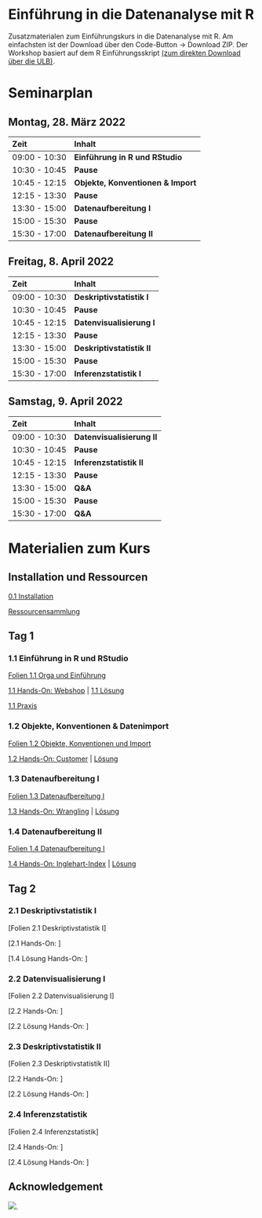 # Einführung in die Datenanalyse mit R

Zusatzmaterialen zum Einführungskurs in die Datenanalyse mit R. Am einfachsten ist der Download über den Code-Button -\> Download ZIP. Der Workshop basiert auf dem R Einführungsskript [(zum direkten Download über die ULB)](https://docserv.uni-duesseldorf.de/servlets/DocumentServlet?id=58006).


# Seminarplan

## Montag, 28. März 2022

| Zeit          | Inhalt                             |
|:--------------|:-----------------------------------|
| 09:00 - 10:30 | **Einführung in R und RStudio**    |
| 10:30 - 10:45 | **Pause**                          |
| 10:45 - 12:15 | **Objekte, Konventionen & Import** |
| 12:15 - 13:30 | **Pause**                          |
| 13:30 - 15:00 | **Datenaufbereitung I**            |
| 15:00 - 15:30 | **Pause**                          |
| 15:30 - 17:00 | **Datenaufbereitung II**           |

## Freitag, 8. April 2022

| Zeit          | Inhalt                     |
|:--------------|:---------------------------|
| 09:00 - 10:30 | **Deskriptivstatistik I**  |
| 10:30 - 10:45 | **Pause**                  |
| 10:45 - 12:15 | **Datenvisualisierung I**  |
| 12:15 - 13:30 | **Pause**                  |
| 13:30 - 15:00 | **Deskriptivstatistik II** |
| 15:00 - 15:30 | **Pause**                  |
| 15:30 - 17:00 | **Inferenzstatistik I**    |

## Samstag, 9. April 2022

| Zeit          | Inhalt                             |
|:--------------|:-----------------------------------|
| 09:00 - 10:30 | **Datenvisualisierung II**    |
| 10:30 - 10:45 | **Pause**                          |
| 10:45 - 12:15 | **Inferenzstatistik II** |
| 12:15 - 13:30 | **Pause**                          |
| 13:30 - 15:00 | **Q&A**            |
| 15:00 - 15:30 | **Pause**                          |
| 15:30 - 17:00 | **Q&A**           |

# Materialien zum Kurs

## Installation und Ressourcen

[0.1 Installation](https://github.com/marcohhu/einfuehrung-in-R-hhu/blob/main/Folien/0.1_installation.pdf)

[Ressourcensammlung](https://github.com/marcohhu/einfuehrung-in-R-hhu/blob/main/Ressourcen/ressourcen.pdf)

## Tag 1

### 1.1 Einführung in R und RStudio

[Folien 1.1 Orga und Einführung](https://github.com/marcohhu/einfuehrung-in-R-hhu/blob/main/Folien/1.1_orga_einfuehrung.pdf)

[1.1 Hands-On: Webshop](https://github.com/marcohhu/einfuehrung-in-R-hhu/blob/main/hands-on-uebungen/1.1_hands-on-webshop.pdf) | [1.1 Lösung](https://github.com/marcohhu/einfuehrung-in-R-hhu/blob/main/hands-on-loesungen/1.1_hands-on-webshop_solution.pdf)

[1.1 Praxis](https://github.com/marcohhu/einfuehrung-in-R-hhu/tree/main/praxis)

### 1.2 Objekte, Konventionen & Datenimport

[Folien 1.2 Objekte, Konventionen und Import](https://github.com/marcohhu/einfuehrung-in-R-hhu/blob/main/Folien/1.2_objekte_konventionen_import.pdf)

[1.2 Hands-On: Customer](https://github.com/marcohhu/einfuehrung-in-R-hhu/blob/main/hands-on-uebungen/1.2_hands-on-customer.pdf) | [Lösung](https://github.com/marcohhu/einfuehrung-in-R-hhu/blob/main/hands-on-loesungen/1.2_hands-on-customer_solution.pdf)

### 1.3 Datenaufbereitung I
[Folien 1.3 Datenaufbereitung I](https://github.com/marcohhu/einfuehrung-in-R-hhu/blob/main/Folien/1.3_datenaufbereitung_I.pdf)

[1.3 Hands-On: Wrangling](https://github.com/marcohhu/einfuehrung-in-R-hhu/blob/main/hands-on-uebungen/1.3_hands-on-wrangling.pdf) | [Lösung](https://github.com/marcohhu/einfuehrung-in-R-hhu/blob/main/hands-on-loesungen/1.3_hands-on-wrangling_solution.pdf)

### 1.4 Datenaufbereitung II
[Folien 1.4 Datenaufbereitung I](https://github.com/marcohhu/einfuehrung-in-R-hhu/blob/main/Folien/1.4_datenaufbereitung_II.pdf)

[1.4 Hands-On: Inglehart-Index](https://github.com/marcohhu/einfuehrung-in-R-hhu/blob/main/hands-on-uebungen/1.4_hands-on-index.pdf) | [Lösung](https://github.com/marcohhu/einfuehrung-in-R-hhu/blob/main/hands-on-loesungen/1.4_hands-on-index_solution.pdf)

## Tag 2

### 2.1 Deskriptivstatistik I
[Folien 2.1 Deskriptivstatistik I]

[2.1 Hands-On: ]

[1.4 Lösung Hands-On: ]

### 2.2 Datenvisualisierung I
[Folien 2.2 Datenvisualisierung I]

[2.2 Hands-On: ]

[2.2 Lösung Hands-On: ]

### 2.3 Deskriptivstatistik II
[Folien 2.3 Deskriptivstatistik II]

[2.2 Hands-On: ]

[2.2 Lösung Hands-On: ]

### 2.4 Inferenzstatistik
[Folien 2.4 Inferenzstatistik]

[2.4 Hands-On: ]

[2.4 Lösung Hands-On: ]

## Acknowledgement

[![](https://licensebuttons.net/l/by/3.0/80x15.png)](https://creativecommons.org/licenses/by/4.0/).